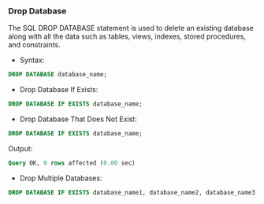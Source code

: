 ### Drop Database

The SQL DROP DATABASE statement is used to delete an existing database along with all the data such as tables, views, indexes, stored procedures, and constraints.

- Syntax:
```sql
DROP DATABASE database_name;
```

- Drop Database If Exists:
```sql
DROP DATABASE IF EXISTS database_name;
```

- Drop Database That Does Not Exist:
```sql
DROP DATABASE IF EXISTS database_name;
```
Output:
```sql
Query OK, 0 rows affected (0.00 sec)
```

- Drop Multiple Databases:
```sql
DROP DATABASE IF EXISTS database_name1, database_name2, database_name3;
```
